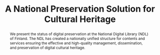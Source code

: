 ---
abstract: We present the status of digital preservation at the National Digital Library
  (NDL) of Finland. The NDL has created a nationally unified structure for contents
  and services ensuring the effective and high-quality management, dissemination,
  and preservation of digital cultural heritage.
creators:
- Lehtonen, Juha
- Helin, Heikki
- Koivunen, Kimmo
- Lehtonen, Kuisma
- Tiainen, Mikko
date: null
document_url: https://services.phaidra.univie.ac.at/api/object/o:429594/download
grand_parent: iPRES
institutions: []
keywords:
- digital preservation
- open source software
- hardware
landing_page_url: https://phaidra.univie.ac.at/o:429594
language: eng
layout: publication
license: CC BY 4.0 International
notes_url: null
parent: iPRES 2015
publication_type: paper
size: 317744
slides_url: null
source_name: iPRES
stream_url: null
title: A National Preservation Solution for Cultural Heritage
year: 2015
---